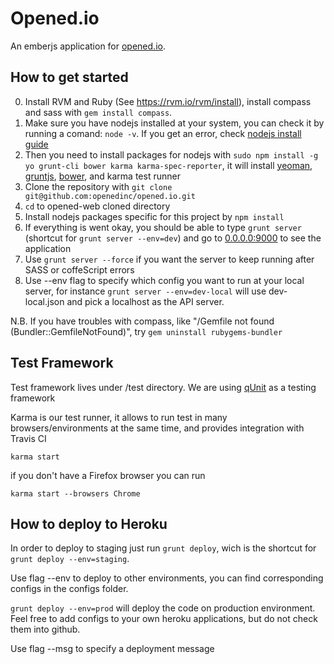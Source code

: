 Opened.io 
==========

An emberjs application for [opened.io](http://opened.io/). 

How to get started
------------------
0. Install RVM and Ruby (See https://rvm.io/rvm/install), install compass and sass with `gem install compass`.
1. Make sure you have nodejs installed at your system, you can check it by running a comand: `node -v`. If you get an error, check [nodejs install guide](http://nodejs.org/)
2. Then you need to install packages for nodejs with `sudo npm install -g yo grunt-cli bower karma karma-spec-reporter`, it will install [yeoman](http://yeoman.io/), [gruntjs](http://gruntjs.com/), [bower](http://bower.io/), and karma test runner
3. Clone the repository with `git clone git@github.com:openedinc/opened.io.git`
4. `cd` to opened-web cloned directory
5. Install nodejs packages specific for this project by `npm install`
7. If everything is went okay, you should be able to type `grunt server` (shortcut for `grunt server --env=dev`) and go to [0.0.0.0:9000](http://0.0.0.0:9000) to see the application
8. Use `grunt server --force` if you want the server to keep running after SASS or coffeScript errors
9. Use --env flag to specify which config you want to run at your local server, for instance `grunt server --env=dev-local` will use dev-local.json and pick a localhost as the API server.

N.B. If you have troubles with compass, like "/Gemfile not found (Bundler::GemfileNotFound)",  try `gem uninstall rubygems-bundler`

Test Framework
--------------

Test framework lives under /test directory. We are using [qUnit](http://qunitjs.com/) as a testing framework

Karma is our test runner, it allows to run test in many browsers/environments at the same time, and provides
integration with Travis CI

`karma start`

if you don't have a Firefox browser you can run 

`karma start --browsers Chrome`


How to deploy to Heroku
-----------------------

In order to deploy to staging just run `grunt deploy`, wich is the shortcut for `grunt deploy --env=staging`.

Use flag --env to deploy to other environments, you can find corresponding configs in the configs folder.

`grunt deploy --env=prod` will deploy the code on production environment.
Feel free to add configs to your own heroku applications, but do not check them into github.

Use flag --msg to specify a deployment message






